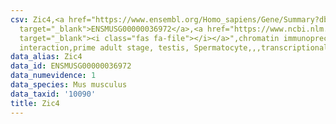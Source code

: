 ```yaml
---
csv: Zic4,<a href="https://www.ensembl.org/Homo_sapiens/Gene/Summary?db=core;g=ENSMUSG00000036972"
  target="_blank">ENSMUSG00000036972</a>,<a href="https://www.ncbi.nlm.nih.gov/pubmed/25450459"
  target="_blank"><i class="fas fa-file"></i></a>",chromatin immunoprecipitation assay,direct
  interaction,prime adult stage, testis, Spermatocyte,,,transcriptional regulation,
data_alias: Zic4
data_id: ENSMUSG00000036972
data_numevidence: 1
data_species: Mus musculus
data_taxid: '10090'
title: Zic4
---
```

